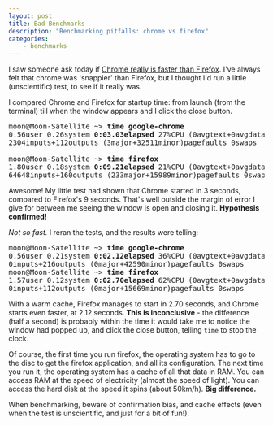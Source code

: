 ```yaml
---
layout: post
title: Bad Benchmarks
description: "Benchmarking pitfalls: chrome vs firefox"
categories:
    - benchmarks
---
```


I saw someone ask today if 
[Chrome really is faster than Firefox](http://news.ycombinator.com/item?id=1334000). 
I've always felt that chrome was 'snappier' than Firefox, but I thought I'd run
a little (unscientific) test, to see if it really was.

I compared Chrome and Firefox for startup time: from launch (from the terminal)
till when the window appears and I click the close button.

<pre>
moon@Moon-Satellite ~> <b>time google-chrome</b>
0.56user 0.26system <b>0:03.03elapsed</b> 27%CPU (0avgtext+0avgdata 246176maxresident)k
2304inputs+112outputs (3major+32511minor)pagefaults 0swaps

moon@Moon-Satellite ~> <b>time firefox</b>
1.80user 0.18system <b>0:09.21elapsed</b> 21%CPU (0avgtext+0avgdata 206864maxresident)k
64648inputs+160outputs (233major+15989minor)pagefaults 0swaps
</pre>

Awesome! My little test had shown that Chrome started in 3 seconds, compared to
Firefox's 9 seconds. That's well outside the margin of error I give for between 
me seeing the window is open and closing it. **Hypothesis confirmed!**

*Not so fast.* I reran the tests, and the results were telling:

<pre>
moon@Moon-Satellite ~> <b>time google-chrome</b>
0.56user 0.21system <b>0:02.12elapsed</b> 36%CPU (0avgtext+0avgdata 240384maxresident)k
0inputs+216outputs (0major+42590minor)pagefaults 0swaps
moon@Moon-Satellite ~> <b>time firefox</b>
1.57user 0.12system <b>0:02.70elapsed</b> 62%CPU (0avgtext+0avgdata 199936maxresident)k
0inputs+112outputs (0major+15669minor)pagefaults 0swaps
</pre>

With a warm cache, Firefox manages to start in 2.70 seconds, and Chrome starts
even faster, at 2.12 seconds. **This is inconclusive** - the difference (half a
second) is probably within the time it would take me to notice the window had
popped up, and click the close button, telling `time` to stop the clock.

Of course, the first time you run firefox, the operating system has to go to
the disc to get the firefox application, and all its configuration. The next 
time you run it, the operating system has a cache of all that data in RAM.
You can access RAM at the speed of electricity (almost the speed of light).
You can access the hard disk at the speed it spins (about 50km/h). **Big
difference.**

When benchmarking, beware of confirmation bias, and cache effects (even when
the test is unscientific, and just for a bit of fun!).
